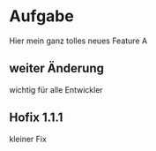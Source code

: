 # Aufgabe

Hier mein ganz tolles neues Feature A


## weiter Änderung

wichtig für alle Entwickler


## Hofix 1.1.1

kleiner Fix
